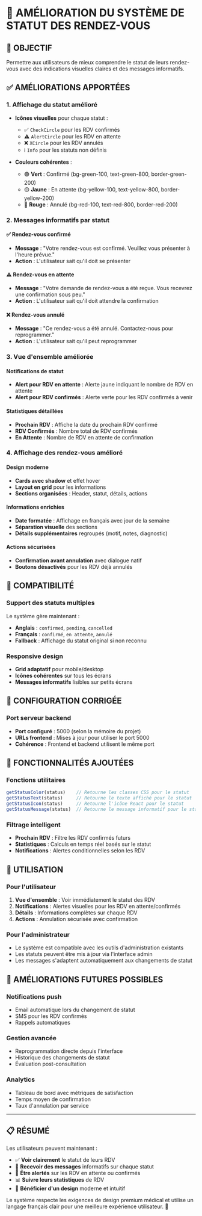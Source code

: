 # 📅 AMÉLIORATION DU SYSTÈME DE STATUT DES RENDEZ-VOUS

## 🎯 OBJECTIF
Permettre aux utilisateurs de mieux comprendre le statut de leurs rendez-vous avec des indications visuelles claires et des messages informatifs.

## ✅ AMÉLIORATIONS APPORTÉES

### 1. Affichage du statut amélioré
- **Icônes visuelles** pour chaque statut :
  - ✅ `CheckCircle` pour les RDV confirmés
  - ⚠️ `AlertCircle` pour les RDV en attente  
  - ❌ `XCircle` pour les RDV annulés
  - ℹ️ `Info` pour les statuts non définis

- **Couleurs cohérentes** :
  - 🟢 **Vert** : Confirmé (bg-green-100, text-green-800, border-green-200)
  - 🟡 **Jaune** : En attente (bg-yellow-100, text-yellow-800, border-yellow-200)
  - 🔴 **Rouge** : Annulé (bg-red-100, text-red-800, border-red-200)

### 2. Messages informatifs par statut

#### ✅ **Rendez-vous confirmé**
- **Message** : "Votre rendez-vous est confirmé. Veuillez vous présenter à l'heure prévue."
- **Action** : L'utilisateur sait qu'il doit se présenter

#### ⚠️ **Rendez-vous en attente**
- **Message** : "Votre demande de rendez-vous a été reçue. Vous recevrez une confirmation sous peu."
- **Action** : L'utilisateur sait qu'il doit attendre la confirmation

#### ❌ **Rendez-vous annulé**
- **Message** : "Ce rendez-vous a été annulé. Contactez-nous pour reprogrammer."
- **Action** : L'utilisateur sait qu'il peut reprogrammer

### 3. Vue d'ensemble améliorée

#### Notifications de statut
- **Alert pour RDV en attente** : Alerte jaune indiquant le nombre de RDV en attente
- **Alert pour RDV confirmés** : Alerte verte pour les RDV confirmés à venir

#### Statistiques détaillées
- **Prochain RDV** : Affiche la date du prochain RDV confirmé
- **RDV Confirmés** : Nombre total de RDV confirmés
- **En Attente** : Nombre de RDV en attente de confirmation

### 4. Affichage des rendez-vous amélioré

#### Design moderne
- **Cards avec shadow** et effet hover
- **Layout en grid** pour les informations
- **Sections organisées** : Header, statut, détails, actions

#### Informations enrichies
- **Date formatée** : Affichage en français avec jour de la semaine
- **Séparation visuelle** des sections
- **Détails supplémentaires** regroupés (motif, notes, diagnostic)

#### Actions sécurisées
- **Confirmation avant annulation** avec dialogue natif
- **Boutons désactivés** pour les RDV déjà annulés

## 📱 COMPATIBILITÉ

### Support des statuts multiples
Le système gère maintenant :
- **Anglais** : `confirmed`, `pending`, `cancelled`
- **Français** : `confirmé`, `en attente`, `annulé`
- **Fallback** : Affichage du statut original si non reconnu

### Responsive design
- **Grid adaptatif** pour mobile/desktop
- **Icônes cohérentes** sur tous les écrans
- **Messages informatifs** lisibles sur petits écrans

## 🔧 CONFIGURATION CORRIGÉE

### Port serveur backend
- **Port configuré** : 5000 (selon la mémoire du projet)
- **URLs frontend** : Mises à jour pour utiliser le port 5000
- **Cohérence** : Frontend et backend utilisent le même port

## 🧪 FONCTIONNALITÉS AJOUTÉES

### Fonctions utilitaires
```javascript
getStatusColor(status)    // Retourne les classes CSS pour le statut
getStatusText(status)     // Retourne le texte affiché pour le statut
getStatusIcon(status)     // Retourne l'icône React pour le statut
getStatusMessage(status)  // Retourne le message informatif pour le statut
```

### Filtrage intelligent
- **Prochain RDV** : Filtre les RDV confirmés futurs
- **Statistiques** : Calculs en temps réel basés sur le statut
- **Notifications** : Alertes conditionnelles selon les RDV

## 🚀 UTILISATION

### Pour l'utilisateur
1. **Vue d'ensemble** : Voir immédiatement le statut des RDV
2. **Notifications** : Alertes visuelles pour les RDV en attente/confirmés
3. **Détails** : Informations complètes sur chaque RDV
4. **Actions** : Annulation sécurisée avec confirmation

### Pour l'administrateur
- Le système est compatible avec les outils d'administration existants
- Les statuts peuvent être mis à jour via l'interface admin
- Les messages s'adaptent automatiquement aux changements de statut

## 🔮 AMÉLIORATIONS FUTURES POSSIBLES

### Notifications push
- Email automatique lors du changement de statut
- SMS pour les RDV confirmés
- Rappels automatiques

### Gestion avancée
- Reprogrammation directe depuis l'interface
- Historique des changements de statut
- Évaluation post-consultation

### Analytics
- Tableau de bord avec métriques de satisfaction
- Temps moyen de confirmation
- Taux d'annulation par service

---

## 📋 RÉSUMÉ

Les utilisateurs peuvent maintenant :
- ✅ **Voir clairement** le statut de leurs RDV
- 📢 **Recevoir des messages** informatifs sur chaque statut  
- 🔔 **Être alertés** sur les RDV en attente ou confirmés
- 📊 **Suivre leurs statistiques** de RDV
- 🎨 **Bénéficier d'un design** moderne et intuitif

Le système respecte les exigences de design premium médical et utilise un langage français clair pour une meilleure expérience utilisateur. 🎉